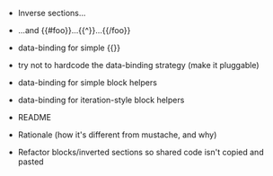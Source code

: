 * Inverse sections...
* ...and {{#foo}}...{{^}}...{{/foo}}
* data-binding for simple {{}}
* try not to hardcode the data-binding strategy (make it pluggable)
* data-binding for simple block helpers
* data-binding for iteration-style block helpers
* README
* Rationale (how it's different from mustache, and why)

* Refactor blocks/inverted sections so shared code isn't copied and pasted
